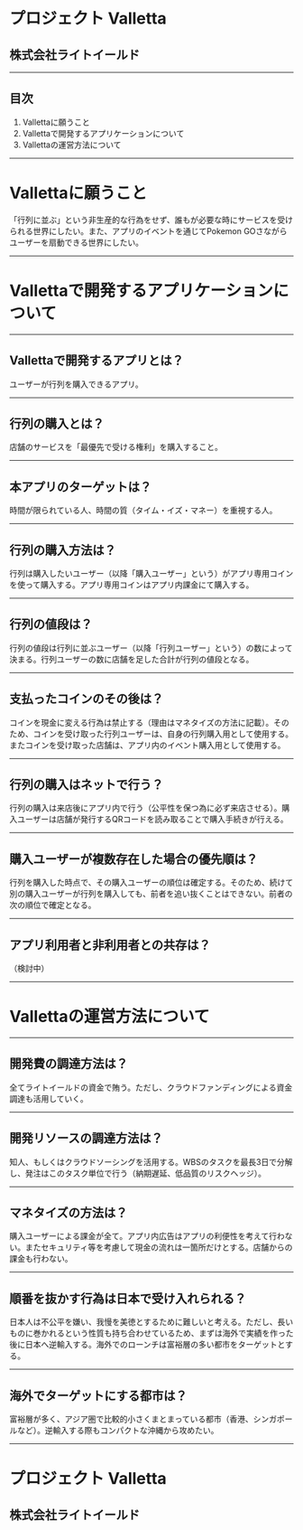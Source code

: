 <!-- $theme: default -->

# プロジェクト Valletta
## 株式会社ライトイールド

---
## 目次
1. Vallettaに願うこと
2. Vallettaで開発するアプリケーションについて
3. Vallettaの運営方法について

---
# Vallettaに願うこと
「行列に並ぶ」という非生産的な行為をせず、誰もが必要な時にサービスを受けられる世界にしたい。また、アプリのイベントを通じてPokemon GOさながらユーザーを扇動できる世界にしたい。

---
# Vallettaで開発するアプリケーションについて

---
## Vallettaで開発するアプリとは？
ユーザーが行列を購入できるアプリ。

---
## 行列の購入とは？
店舗のサービスを「最優先で受ける権利」を購入すること。

---
## 本アプリのターゲットは？
時間が限られている人、時間の質（タイム・イズ・マネー）を重視する人。

---
## 行列の購入方法は？
行列は購入したいユーザー（以降「購入ユーザー」という）がアプリ専用コインを使って購入する。アプリ専用コインはアプリ内課金にて購入する。

---
## 行列の値段は？
行列の値段は行列に並ぶユーザー（以降「行列ユーザー」という）の数によって決まる。行列ユーザーの数に店舗を足した合計が行列の値段となる。

---
## 支払ったコインのその後は？
コインを現金に変える行為は禁止する（理由はマネタイズの方法に記載）。そのため、コインを受け取った行列ユーザーは、自身の行列購入用として使用する。またコインを受け取った店舗は、アプリ内のイベント購入用として使用する。

---
## 行列の購入はネットで行う？
行列の購入は来店後にアプリ内で行う（公平性を保つ為に必ず来店させる）。購入ユーザーは店舗が発行するQRコードを読み取ることで購入手続きが行える。

---
## 購入ユーザーが複数存在した場合の優先順は？
行列を購入した時点で、その購入ユーザーの順位は確定する。そのため、続けて別の購入ユーザーが行列を購入しても、前者を追い抜くことはできない。前者の次の順位で確定となる。

---
## アプリ利用者と非利用者との共存は？
（検討中）

---
# Vallettaの運営方法について

---
## 開発費の調達方法は？
全てライトイールドの資金で賄う。ただし、クラウドファンディングによる資金調達も活用していく。

---
## 開発リソースの調達方法は？
知人、もしくはクラウドソーシングを活用する。WBSのタスクを最長3日で分解し、発注はこのタスク単位で行う（納期遅延、低品質のリスクヘッジ）。

---
## マネタイズの方法は？
購入ユーザーによる課金が全て。アプリ内広告はアプリの利便性を考えて行わない。またセキュリティ等を考慮して現金の流れは一箇所だけとする。店舗からの課金も行わない。

---
## 順番を抜かす行為は日本で受け入れられる？
日本人は不公平を嫌い、我慢を美徳とするために難しいと考える。ただし、長いものに巻かれるという性質も持ち合わせているため、まずは海外で実績を作った後に日本へ逆輸入する。海外でのローンチは富裕層の多い都市をターゲットとする。

---
## 海外でターゲットにする都市は？
富裕層が多く、アジア圏で比較的小さくまとまっている都市（香港、シンガポールなど）。逆輸入する際もコンパクトな沖縄から攻めたい。

---
# プロジェクト Valletta
## 株式会社ライトイールド
